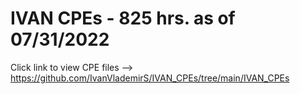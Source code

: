 # IVAN CPEs - 825 hrs. as of 07/31/2022

Click link to view CPE files --> https://github.com/IvanVlademirS/IVAN_CPEs/tree/main/IVAN_CPEs
